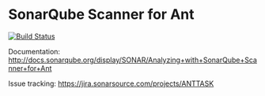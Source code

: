 SonarQube Scanner for Ant
=========================
[![Build Status](https://travis-ci.org/SonarSource/sonar-ant-task.svg?branch=master)](https://travis-ci.org/SonarSource/sonar-ant-task)

Documentation:
http://docs.sonarqube.org/display/SONAR/Analyzing+with+SonarQube+Scanner+for+Ant

Issue tracking:
https://jira.sonarsource.com/projects/ANTTASK
